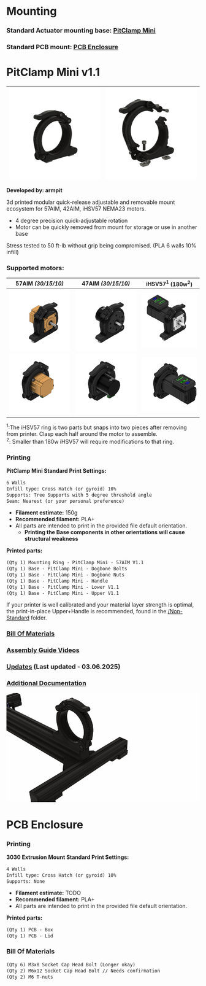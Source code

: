 # Mounting

### Standard Actuator mounting base: [PitClamp Mini](#pitclamp-mini)

### Standard PCB mount: [PCB Enclosure](#pcb-enclosure)


# PitClamp Mini v1.1

| ![Overview - PitClamp Mini](_images/Overview%20-%20PitClamp%20Mini%20Base.png) | ![Exploded - PitClamp Mini](_images/Exploded%20-%20PitClamp%20Mini%20Base.png)
| ---- | ---- |

**Developed by: armpit**

3d printed modular quick-release adjustable and removable mount ecosystem for 57AIM, 42AIM, iHSV57 NEMA23 motors.  
  - 4 degree precision quick-adjustable rotation
  - Motor can be quickly removed from mount for storage or use in another base  

Stress tested to 50 ft-lb without grip being compromised. (PLA 6 walls 10% infill)  

### Supported motors:  
| **57AIM** *(30/15/10)* | **47AIM** *(30/15/10)* | **iHSV57<sup>1</sup>** (180w<sup>2</sup>) |
| ---- | ---- | ---- |
![](PitClamp%20Mini/Images/Workspace/PitClamp%20Mini%20-%2057AIM30%20-%20Back%20Right.png) | ![](PitClamp%20Mini/Images/Workspace/PitClamp%20Mini%20-%2042AIM30%20-%20Back%20Right.png) | ![](PitClamp%20Mini/Images/Workspace/PitClamp%20Mini%20-%20iHSV57%20-%20Back%20Right.png) |
| ![](PitClamp%20Mini/Images/Workspace/PitClamp%20Mini%20-%2057AIM30%20-%20Front%20Left.png) | ![](PitClamp%20Mini/Images/Workspace/PitClamp%20Mini%20-%2042AIM30%20-%20Front%20Left.png) | ![](PitClamp%20Mini/Images/Workspace/PitClamp%20Mini%20-%20iHSV57%20-%20Front%20Left.png) |

<sup>1</sup>:The iHSV57 ring is two parts but snaps into two pieces after removing from printer. Clasp each half around the motor to assemble.  
<sup>2</sup>: Smaller than 180w iHSV57 will require modifications to that ring. 


### Printing
**PitClamp Mini Standard Print Settings:**  

    6 Walls
    Infill type: Cross Hatch (or gyroid) 10%
    Supports: Tree Supports with 5 degree threshold angle
    Seam: Nearest (or your personal preference)
 - **Filament estimate:** 150g
 - **Recommended filament:** PLA+
 - All parts are intended to print in the provided file default orientation. 
   - **Printing the Base components in other orientations will cause structural weakness**

**Printed parts:**

    (Qty 1) Mounting Ring - PitClamp Mini - 57AIM V1.1
    (Qty 1) Base - PitClamp Mini - Dogbone Bolts
    (Qty 1) Base - PitClamp Mini - Dogbone Nuts
    (Qty 1) Base - PitClamp Mini - Handle
    (Qty 1) Base - PitClamp Mini - Lower V1.1
    (Qty 1) Base - PitClamp Mini - Upper V1.1

If your printer is well calibrated and your material layer strength is optimal, the print-in-place Upper+Handle is recommended, found in the [/Non-Standard](Non-standard) folder.


### [Bill Of Materials](PitClamp%20Mini/BOM.md)  

### [Assembly Guide Videos](PitClamp%20Mini/ASSEMBLY_GUIDES.md)

### [Updates](PitClamp%20Mini/UPDATES.md) (Last updated - 03.06.2025)

### [Additional Documentation](PitClamp%20Mini/README.md) 


![](_images/Exploded%20-%20PitClamp%20Mini%20Base.gif)

# PCB Enclosure

### Printing
**3030 Extrusion Mount Standard Print Settings:**  

    4 Walls
    Infill type: Cross Hatch (or gyroid) 10%
    Supports: None
 - **Filament estimate:** TODO
 - **Recommended filament:** PLA+
 - All parts are intended to print in the provided file default orientation. 

**Printed parts:**

    (Qty 1) PCB - Box
    (Qty 1) PCB - Lid

### Bill Of Materials
    (Qty 6) M3x8 Socket Cap Head Bolt (Longer okay)
    (Qty 2) M6x12 Socket Cap Head Bolt // Needs confirmation
    (Qty 2) M6 T-nuts 
